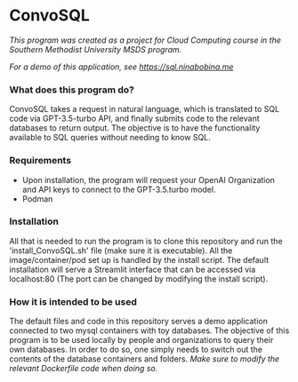 # ConvoSQL

*This program was created as a project for Cloud Computing course in the Southern Methodist University MSDS program.*

*For a demo of this application, see https://sql.ninabobina.me*

### What does this program do?

ConvoSQL takes a request in natural language, which is translated to SQL code via GPT-3.5-turbo API, and finally submits code to the relevant databases to return output. The objective is to have the functionality available to SQL queries without needing to know SQL.

### Requirements
* Upon installation, the program will request your OpenAI Organization and API keys to connect to the GPT-3.5.turbo model.
* Podman

### Installation
All that is needed to run the program is to clone this repository and run the 'install_ConvoSQL.sh' file (make sure it is executable). All the image/container/pod set up is handled by the install script. The default installation will serve a Streamlit interface that can be accessed via localhost:80 (The port can be changed by modifying the install script).

### How it is intended to be used
The default files and code in this repository serves a demo application connected to two mysql containers with toy databases. The objective of this program is to be used locally by people and organizations to query their own databases. In order to do so, one simply needs to switch out the contents of the database containers and folders. *Make sure to modify the relevant Dockerfile code when doing so.*


